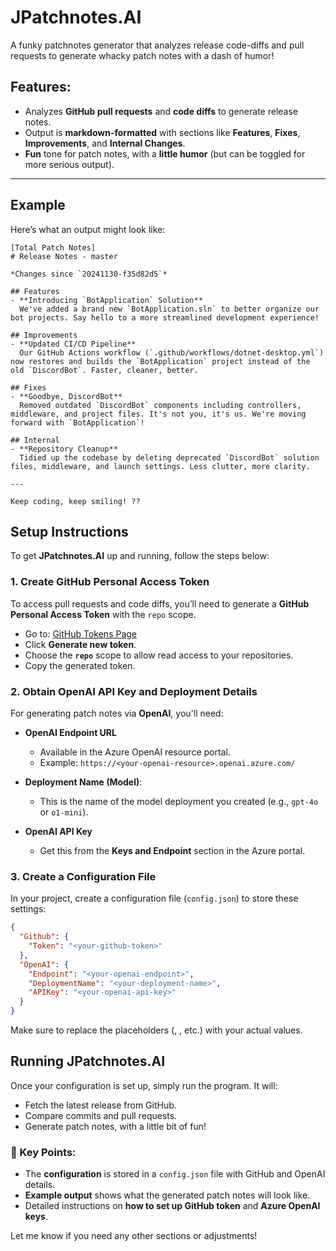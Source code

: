 # JPatchnotes.AI

A funky patchnotes generator that analyzes release code-diffs and pull requests to generate whacky patch notes with a dash of humor!

## Features:
- Analyzes **GitHub pull requests** and **code diffs** to generate release notes.
- Output is **markdown-formatted** with sections like **Features**, **Fixes**, **Improvements**, and **Internal Changes**.
- **Fun** tone for patch notes, with a **little humor** (but can be toggled for more serious output).

---

## Example

Here’s what an output might look like:

```
[Total Patch Notes]
# Release Notes - master

*Changes since `20241130-f35d82d5`*

## Features
- **Introducing `BotApplication` Solution**
  We've added a brand new `BotApplication.sln` to better organize our bot projects. Say hello to a more streamlined development experience!

## Improvements
- **Updated CI/CD Pipeline**
  Our GitHub Actions workflow (`.github/workflows/dotnet-desktop.yml`) now restores and builds the `BotApplication` project instead of the old `DiscordBot`. Faster, cleaner, better.

## Fixes
- **Goodbye, DiscordBot**
  Removed outdated `DiscordBot` components including controllers, middleware, and project files. It's not you, it's us. We're moving forward with `BotApplication`!

## Internal
- **Repository Cleanup**
  Tidied up the codebase by deleting deprecated `DiscordBot` solution files, middleware, and launch settings. Less clutter, more clarity.

---

Keep coding, keep smiling! ??
```

## Setup Instructions

To get **JPatchnotes.AI** up and running, follow the steps below:

### 1. **Create GitHub Personal Access Token**

To access pull requests and code diffs, you’ll need to generate a **GitHub Personal Access Token** with the `repo` scope.

- Go to: [GitHub Tokens Page](https://github.com/settings/tokens)
- Click **Generate new token**.
- Choose the **`repo`** scope to allow read access to your repositories.
- Copy the generated token.

### 2. **Obtain OpenAI API Key and Deployment Details**

For generating patch notes via **OpenAI**, you'll need:

- **OpenAI Endpoint URL**
  - Available in the Azure OpenAI resource portal.
  - Example: `https://<your-openai-resource>.openai.azure.com/`

- **Deployment Name (Model)**:  
  - This is the name of the model deployment you created (e.g., `gpt-4o` or `o1-mini`).
  
- **OpenAI API Key**  
  - Get this from the **Keys and Endpoint** section in the Azure portal.

### 3. **Create a Configuration File**

In your project, create a configuration file (`config.json`) to store these settings:

```json
{
  "Github": {
    "Token": "<your-github-token>"
  },
  "OpenAI": {
    "Endpoint": "<your-openai-endpoint>",
    "DeploymentName": "<your-deployment-name>",
    "APIKey": "<your-openai-api-key>"
  }
}
```

Make sure to replace the placeholders (<your-github-token>, <your-openai-endpoint>, etc.) with your actual values.

## Running JPatchnotes.AI

Once your configuration is set up, simply run the program. It will:

- Fetch the latest release from GitHub.
- Compare commits and pull requests.
- Generate patch notes, with a little bit of fun!

### 🧠 Key Points:
- The **configuration** is stored in a `config.json` file with GitHub and OpenAI details.
- **Example output** shows what the generated patch notes will look like.
- Detailed instructions on **how to set up GitHub token** and **Azure OpenAI keys**.

Let me know if you need any other sections or adjustments!
